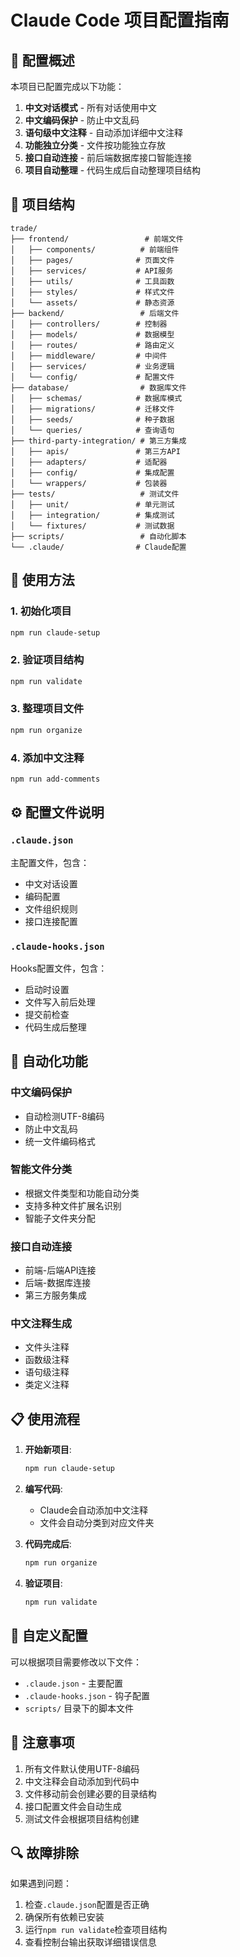 # Claude Code 项目配置指南

## 🎯 配置概述

本项目已配置完成以下功能：

1. **中文对话模式** - 所有对话使用中文
2. **中文编码保护** - 防止中文乱码
3. **语句级中文注释** - 自动添加详细中文注释
4. **功能独立分类** - 文件按功能独立存放
5. **接口自动连接** - 前后端数据库接口智能连接
6. **项目自动整理** - 代码生成后自动整理项目结构

## 📁 项目结构

```
trade/
├── frontend/                 # 前端文件
│   ├── components/          # 前端组件
│   ├── pages/              # 页面文件
│   ├── services/           # API服务
│   ├── utils/              # 工具函数
│   ├── styles/             # 样式文件
│   └── assets/             # 静态资源
├── backend/                 # 后端文件
│   ├── controllers/        # 控制器
│   ├── models/             # 数据模型
│   ├── routes/             # 路由定义
│   ├── middleware/         # 中间件
│   ├── services/           # 业务逻辑
│   └── config/             # 配置文件
├── database/                # 数据库文件
│   ├── schemas/            # 数据库模式
│   ├── migrations/         # 迁移文件
│   ├── seeds/              # 种子数据
│   └── queries/            # 查询语句
├── third-party-integration/ # 第三方集成
│   ├── apis/               # 第三方API
│   ├── adapters/           # 适配器
│   ├── config/             # 集成配置
│   └── wrappers/           # 包装器
├── tests/                   # 测试文件
│   ├── unit/               # 单元测试
│   ├── integration/        # 集成测试
│   └── fixtures/           # 测试数据
├── scripts/                 # 自动化脚本
└── .claude/                # Claude配置
```

## 🚀 使用方法

### 1. 初始化项目
```bash
npm run claude-setup
```

### 2. 验证项目结构
```bash
npm run validate
```

### 3. 整理项目文件
```bash
npm run organize
```

### 4. 添加中文注释
```bash
npm run add-comments
```

## ⚙️ 配置文件说明

### `.claude.json`
主配置文件，包含：
- 中文对话设置
- 编码配置
- 文件组织规则
- 接口连接配置

### `.claude-hooks.json`
Hooks配置文件，包含：
- 启动时设置
- 文件写入前后处理
- 提交前检查
- 代码生成后整理

## 🔧 自动化功能

### 中文编码保护
- 自动检测UTF-8编码
- 防止中文乱码
- 统一文件编码格式

### 智能文件分类
- 根据文件类型和功能自动分类
- 支持多种文件扩展名识别
- 智能子文件夹分配

### 接口自动连接
- 前端-后端API连接
- 后端-数据库连接
- 第三方服务集成

### 中文注释生成
- 文件头注释
- 函数级注释
- 语句级注释
- 类定义注释

## 📋 使用流程

1. **开始新项目**:
   ```bash
   npm run claude-setup
   ```

2. **编写代码**:
   - Claude会自动添加中文注释
   - 文件会自动分类到对应文件夹

3. **代码完成后**:
   ```bash
   npm run organize
   ```

4. **验证项目**:
   ```bash
   npm run validate
   ```

## 🎨 自定义配置

可以根据项目需要修改以下文件：
- `.claude.json` - 主要配置
- `.claude-hooks.json` - 钩子配置
- `scripts/` 目录下的脚本文件

## 📝 注意事项

1. 所有文件默认使用UTF-8编码
2. 中文注释会自动添加到代码中
3. 文件移动前会创建必要的目录结构
4. 接口配置文件会自动生成
5. 测试文件会根据项目结构创建

## 🔍 故障排除

如果遇到问题：
1. 检查`.claude.json`配置是否正确
2. 确保所有依赖已安装
3. 运行`npm run validate`检查项目结构
4. 查看控制台输出获取详细错误信息